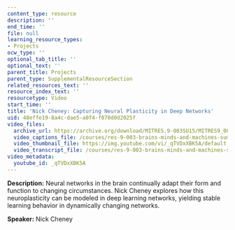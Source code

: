 ```yaml
---
content_type: resource
description: ''
end_time: ''
file: null
learning_resource_types:
- Projects
ocw_type: ''
optional_tab_title: ''
optional_text: ''
parent_title: Projects
parent_type: SupplementalResourceSection
related_resources_text: ''
resource_index_text: ''
resourcetype: Video
start_time: ''
title: 'Nick Cheney: Capturing Neural Plasticity in Deep Networks'
uid: 48effe19-8a4c-dae5-a0f4-f070d0d2025f
video_files:
  archive_url: https://archive.org/download/MITRES.9-003SU15/MITRES9_003SU15_Project_2_300k.mp4
  video_captions_file: /courses/res-9-003-brains-minds-and-machines-summer-course-summer-2015/e259c3a084465831955850d994f1bac0_qTVDxXBK5A.vtt
  video_thumbnail_file: https://img.youtube.com/vi/_qTVDxXBK5A/default.jpg
  video_transcript_file: /courses/res-9-003-brains-minds-and-machines-summer-course-summer-2015/b3d043364a938e1646d808a0d7eaea49_qTVDxXBK5A.pdf
video_metadata:
  youtube_id: _qTVDxXBK5A
---
```


**Description:** Neural networks in the brain continually adapt their form and function to changing circumstances. Nick Cheney explores how this neuroplasticity can be modeled in deep learning networks, yielding stable learning behavior in dynamically changing networks.

**Speaker:** Nick Cheney

